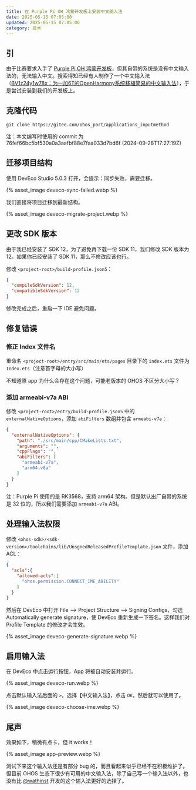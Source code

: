 ```yaml
---
title: 在 Purple Pi OH 鸿蒙开发板上安装中文输入法
date: 2025-05-15 07:05:00
updated: 2025-05-15 07:05:00
category: 技术
---
```


## 引
由于比赛要求入手了 [Purple Pi OH 鸿蒙开发板](http://www.industio.cn/product-item-37.html)，但其自带的系统是没有中文输入法的，无法输入中文。搜索得知已经有人制作了一个中文输入法（[BV1z24y1w78x：为一加6T的OpenHarmony系统移植简易的中文输入法](https://www.bilibili.com/video/BV1z24y1w78x)），于是尝试安装到我们的开发板上。

## 克隆代码
```shell
git clone https://gitee.com/ohos_port/applications_inputmethod
```

注：本文编写时使用的 commit 为 76fef66bc5bf530a0a3aafbf88e7faa033d7bd6f \(2024-09-28T17:27:19Z\)

## 迁移项目结构
使用 DevEco Studio 5.0.3 打开，会提示：同步失败，需要迁移。

{% asset_image deveco-sync-failed.webp %}

我们直接将项目迁移到最新结构。

{% asset_image deveco-migrate-project.webp %}


## 更改 SDK 版本
由于我已经安装了 SDK 12，为了避免再下载一份 SDK 11，我们修改 SDK 版本为 12。如果你已经安装了 SDK 11，那么不修改应该也行。

修改 `<project-root>/build-profile.json5`：
```json
{
  "compileSdkVersion": 12,
  "compatibleSdkVersion": 12
}
```

修改完成之后，重启一下 IDE 避免问题。

## 修复错误
### 修正 Index 文件名
重命名 `<project-root>/entry/src/main/ets/pages` 目录下的 `index.ets` 文件为 `Index.ets`（注意首字母的大小写）

不知道原 app 为什么会存在这个问题，可能老版本的 OHOS 不区分大小写？

### 添加 armeabi-v7a ABI
修改 `<project-root>/entry/build-profile.json5` 中的 `externalNativeOptions`，添加 `abiFilters` 数组并包含 `armeabi-v7a`：

```json
{
  "externalNativeOptions": {
    "path": "./src/main/cpp/CMakeLists.txt",
    "arguments": "",
    "cppFlags": "",
    "abiFilters": [
      "armeabi-v7a",
      "arm64-v8a"
    ]
  }
}
```

注：Purple Pi 使用的是 RK3568，支持 arm64 架构。但是默认出厂自带的系统是 32 位的，所以我们需要添加 `armeabi-v7a` ABI。

## 处理输入法权限
修改 `<ohos-sdk>/<sdk-version>/toolchains/lib/UnsgnedReleasedProfileTemplate.json` 文件，添加 ACL：
```json
{
  "acls":{
    "allowed-acls":[
      "ohos.permission.CONNECT_IME_ABILITY"
    ]
  }
}
```

然后在 DevEco 中打开 File --> Project Structure --> Signing Configs，勾选 Automatically generate signature，使 DevEco 重新生成一下签名。这样我们对 Profile Template 的修改才会生效。

{% asset_image deveco-generate-signature.webp %}


## 启用输入法
在 DevEco 中点击运行按钮，App 将被自动安装并运行。

{% asset_image deveco-run.webp %}

点击默认输入法后面的 `>`，选择【中文输入法】，点击 `OK`，然后就可以使用了。

{% asset_image deveco-choose-ime.webp %}


## 尾声
效果如下，稍微有点卡，但 it works！

{% asset_image app-preview.webp %}

测试下来这个输入法还是有部分 bug 的，而且看起来似乎已经不在积极维护了。  
但目前 OHOS 生态下很少有可用的中文输入法，除了自己写一个输入法以外，也没有比 [@wathinst](https://gitee.com/wathinst) 开发的这个输入法更好的选择了。
